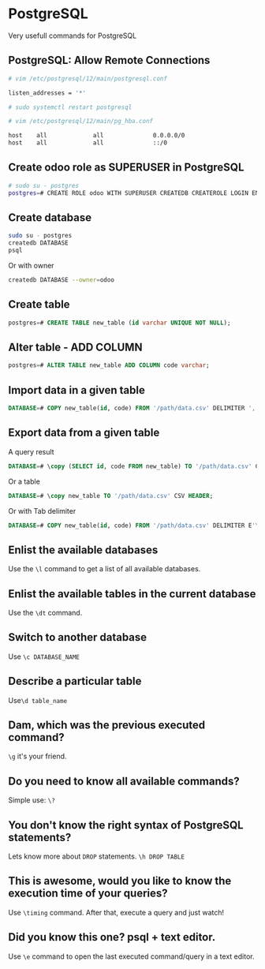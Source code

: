 # PostgreSQL
Very usefull commands for PostgreSQL

## PostgreSQL: Allow Remote Connections

```bash
# vim /etc/postgresql/12/main/postgresql.conf

listen_addresses = '*'

# sudo systemctl restart postgresql
```

```bash
# vim /etc/postgresql/12/main/pg_hba.conf

host    all             all              0.0.0.0/0                       md5
host    all             all              ::/0                            md5
```

## Create odoo role as SUPERUSER in PostgreSQL

```bash
# sudo su - postgres
postgres=# CREATE ROLE odoo WITH SUPERUSER CREATEDB CREATEROLE LOGIN ENCRYPTED PASSWORD 'odoo';
```

## Create database

```bash
sudo su - postgres
createdb DATABASE
psql
```

Or with owner

```bash
createdb DATABASE --owner=odoo
```

## Create table

```sql
postgres=# CREATE TABLE new_table (id varchar UNIQUE NOT NULL);
```

## Alter table - ADD COLUMN

```sql
postgres=# ALTER TABLE new_table ADD COLUMN code varchar;
```

## Import data in a given table

```sql
DATABASE=# COPY new_table(id, code) FROM '/path/data.csv' DELIMITER ',' CSV HEADER;
```

## Export data from a given table

A query result

```sql
DATABASE=# \copy (SELECT id, code FROM new_table) TO '/path/data.csv' CSV HEADER;
```

Or a table

```sql
DATABASE=# \copy new_table TO '/path/data.csv' CSV HEADER;
```

Or with Tab delimiter

```sql
DATABASE=# COPY new_table(id, code) FROM '/path/data.csv' DELIMITER E'\t' CSV HEADER;
```

## Enlist the available databases

Use the `\l` command to get a list of all available databases.

## Enlist the available tables in the current database

Use the `\dt` command.

## Switch to another database

Use `\c DATABASE_NAME`

## Describe a particular table

Use`\d table_name`

## Dam, which was the previous executed command?

`\g` it's your friend.

## Do you need to know all available commands?

Simple use: `\?`

## You don't know the right syntax of PostgreSQL statements?

Lets know more about `DROP` statements. `\h DROP TABLE`

## This is awesome, would you like to know the execution time of your queries?

Use `\timing` command. After that, execute a query and just watch!

## Did you know this one? psql + text editor.

Use `\e` command to open the last executed command/query in a text editor.

